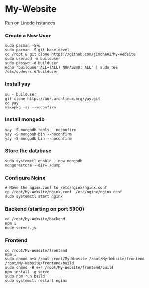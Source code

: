 # My-Website

Run on Linode instances

### Create a New User
```
sudo pacman -Syu
sudo pacman -S git base-devel
cd /root & git clone https://github.com/jimchen2/My-Website
sudo useradd -m builduser
sudo passwd -d builduser
echo 'builduser ALL=(ALL) NOPASSWD: ALL' | sudo tee /etc/sudoers.d/builduser
```

### Install yay
```
su - builduser
git clone https://aur.archlinux.org/yay.git
cd yay
makepkg -si --noconfirm
```

### Install mongodb
```
yay -S mongodb-tools --noconfirm
yay -S mongosh-bin --noconfirm
yay -S mongodb-bin --noconfirm
```

### Store the database
```
sudo systemctl enable --now mongodb
mongorestore --dir=./dump
```

### Configure Nginx
```
# Move the nginx.conf to /etc/nginx/nginx.conf
cp /root/My-Website/nginx.conf  /etc/nginx/nginx.conf
sudo systemctl start nginx
```

### Backend (starting on port 5000)
```
cd /root/My-Website/backend
npm i
node server.js 
```

### Frontend

```
cd /root/My-Website/frontend
npm i
sudo chmod o+x /root /root/My-Website /root/My-Website/frontend /root/My-Website/frontend/build
sudo chmod -R o+r /root/My-Website/frontend/build
npm install -g serve
sudo npm run build
sudo systemctl restart nginx
```

